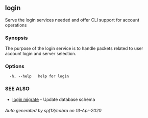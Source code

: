 ## login

Serve the login services needed and offer CLI support for account operations

### Synopsis

The purpose of the login service is to handle packets related to user account login and server selection.

### Options

```
  -h, --help   help for login
```

### SEE ALSO

* [login migrate](login_migrate.md)	 - Update database schema

###### Auto generated by spf13/cobra on 13-Apr-2020
